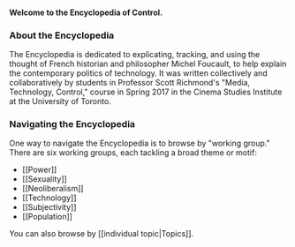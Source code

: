 #### Welcome to the Encyclopedia of Control.

### About the Encyclopedia
The Encyclopedia is dedicated to explicating, tracking, and using the thought of French historian and philosopher Michel Foucault, to help explain the contemporary politics of technology. It was written collectively and collaboratively by students in Professor Scott Richmond's "Media, Technology, Control," course in Spring 2017 in the Cinema Studies Institute at the University of Toronto.

### Navigating the Encyclopedia
One way to navigate the Encyclopedia is to browse by "working group." There are six working groups, each tackling a broad theme or motif:
* [[Power]]
* [[Sexuality]]
* [[Neoliberalism]]
* [[Technology]]
* [[Subjectivity]]
* [[Population]]

You can also browse by [[individual topic|Topics]].
